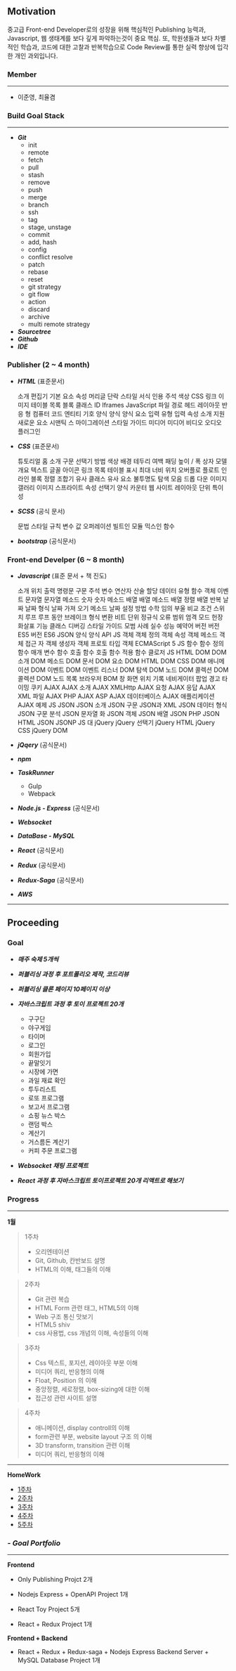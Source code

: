 ## Motivation

중고급 Front-end Developer로의 성장을 위해 핵심적인 Publishing 능력과, Javascript, 웹 생태계를 보다 깊게 파악하는것이 중요 핵심. 또, 학원생들과 보다 차별 적인 학습과, 코드에 대한 고찰과 반복학습으로 Code Review를 통한 실력 향상에 입각한 개인 과외입니다.



### Member

-----

- 이준영, 최율겸



### Build Goal Stack

------

+ ***Git***
  + init 
  + remote
  + fetch
  + pull
  + stash
  + remove
  + push
  + merge
  + branch
  + ssh
  + tag
  + stage, unstage
  + commit
  + add, hash
  + config
  + conflict resolve
  + patch
  + rebase
  + reset
  + git strategy
  + git flow
  + action
  + discard
  + archive
  + multi remote strategy
+ ***Sourcetree***
+ ***Github***
+ ***IDE***

### Publisher (2 ~ 4 month) 

+ ***HTML*** (표준문서)

  소개
  편집기
  기본
  요소
  속성
  머리글
  단락
  스타일
  서식
  인용
  주석
  색상
  CSS
  링크
  이미지
  테이블
  목록
  블록
  클래스
  ID
  Iframes
  JavaScript
  파일 경로
  헤드
  레이아웃
  반응 형
  컴퓨터 코드
  엔티티
  기호
  양식
  양식
  양식 요소
  입력 유형
  입력 속성
  소개
  지원
  새로운 요소
  시맨틱 스
  마이그레이션
  스타일 가이드
  미디어
  미디어
  비디오
  오디오
  플러그인
  
+ ***CSS*** (표준문서)

  튜토리얼
  홈
  소개
  구문
  선택기
  방법
  색상
  배경
  테두리
  여백
  패딩
  높이 / 폭
  상자 모델
  개요
  텍스트
  글꼴
  아이콘
  링크
  목록
  테이블
  표시
  최대 너비
  위치
  오버플로
  플로트
  인라인 블록
  정렬
  조합기
  유사 클래스
  유사 요소
  불투명도
  탐색 모음
  드롭 다운
  이미지 갤러리
  이미지 스프라이트
  속성 선택기
  양식
  카운터
  웹 사이트 레이아웃
  단위
  특이성

  

+ ***SCSS*** (공식 문서)

  문법
  스타일 규칙
  변수
  값
  오퍼레이션
  빌트인 모듈
  믹스인
  함수



+ ***bootstrap*** (공식문서)



### Front-end Develper (6 ~ 8 month)

+ ***Javascript*** (표준 문서 + 책 진도)

  소개
  위치
  출력
  명령문
  구문
  주석
  변수
  연산자
  산술
  할당
  데이터 유형
  함수
  객체
  이벤트
  문자열
  문자열 메소드
  숫자
  숫자 메소드
  배열
  배열 메소드
  배열 정렬
  배열 반복
  날짜
  날짜 형식
  날짜 가져 오기 메소드
  날짜 설정 방법
  수학
  임의
  부울
  비교
  조건
  스위치
  루프
  루프 동안
  브레이크
  형식 변환
  비트 단위
  정규식
  오류
  범위
  엄격 모드
  헌장
  화살표 기능
  클래스
  디버깅
  스타일 가이드
  모범 사례
  실수
  성능
  예약어
  버전
  버전 ES5
  버전 ES6
  JSON
  양식
  양식 API
  JS 객체
  객체 정의
  객체 속성
  객체 메소드
  객체 접근 자
  객체 생성자
  객체 프로토 타입
  객체 ECMAScript 5
  JS 함수
  함수 정의
  함수 매개 변수
  함수 호출
  함수 호출
  함수 적용
  함수 클로저
  JS HTML DOM
  DOM 소개
  DOM 메소드
  DOM 문서
  DOM 요소
  DOM HTML
  DOM CSS
  DOM 애니메이션
  DOM 이벤트
  DOM 이벤트 리스너
  DOM 탐색
  DOM 노드
  DOM 콜렉션
  DOM
  콜렉션
  DOM 노드 목록
  브라우저 BOM
  창
  화면
  위치
  기록
  네비게이터
  팝업 경고
  타이밍
  쿠키
  AJAX
  AJAX 소개
  AJAX XMLHttp
  AJAX 요청
  AJAX 응답
  AJAX XML 파일
  AJAX PHP
  AJAX ASP
  AJAX 데이터베이스
  AJAX 애플리케이션
  AJAX 예제
  JS JSON
  JSON 소개
  JSON 구문
  JSON과 XML
  JSON 데이터 형식
  JSON 구문 분석
  JSON 문자열 화
  JSON 객체
  JSON 배열
  JSON PHP
  JSON HTML
  JSON JSONP
  JS 대 jQuery
  jQuery 선택기
  jQuery HTML
  jQuery CSS
  jQuery DOM

  

+ ***jQqery*** (공식문서)

+ ***npm***

+ ***TaskRunner***

  - Gulp
  - Webpack

+ ***Node.js -  Express*** (공식문서)

+ ***Websocket***

+ ***DataBase - MySQL***

+ ***React*** (공식문서)

+ ***Redux*** (공식문서)

+ ***Redux-Saga*** (공식문서)

+ ***AWS***





----------------

### 

## Proceeding

### Goal

+ ***매주 숙제 5개씩***

+ ***퍼블리싱 과정 후 포트폴리오 제작, 코드리뷰***

+ ***퍼블리싱 클론 페이지 10페이지 이상***

+ ***자바스크립트 과정 후 토이 프로젝트 20개***
  + 구구단
  + 야구게임
  + 타이머
  + 로그인
  + 회원가입
  + 끝말잇기
  + 시장에 가면
  + 과일 재료 확인
  + 투두리스트
  + 로또 프로그램
  + 보고서 프로그램
  + 쇼핑 뉴스 박스
  + 랜덤 박스
  + 계산기
  + 거스름돈 계산기
  + 커피 주문 프로그램

+ ***Websocket 채팅 프로젝트***

+ ***React 과정 후 자바스크립트 토이프로젝트 20개 리액트로 해보기***





### Progress

---

**1월**

> 1주차
>
> + 오리엔테이션
> + Git, Github, 칸반보드 설명
> + HTML의 이해, 태그들의 이해

> 2주차
>
> + Git 관련 복습
> + HTML Form 관련 태그, HTML5의 이해
> + Web 구조 통신 맛보기
> + HTML5 shiv
> + css 사용법, css 개념의 이해, 속성들의 이해

> 3주차
>
> +  Css 텍스트, 포지션, 레이아웃 부분 이해
> + 미디어 쿼리, 반응형의 이해
> + Float, Position 의 이해
> + 중앙정렬, 세로정렬, box-sizing에 대한 이해
> + 접근성 관련 사이트 설명

> 4주차
>
> + 애니메이션, display controll의 이해
> + form관련 부분, website layout 구조 의 이해
> + 3D transform, transition 관련 이해
> + 미디어 쿼리, 반응형의 이해





-------

**HomeWork**

- [1주차](https://github.com/Phantom05/work_project/blob/master/project/week1/readme.md)
- [2주차](https://github.com/Phantom05/work_project/tree/master/project/week2)
- [3주차](https://github.com/Phantom05/work_project/tree/master/project/week3)
- [4주차](https://github.com/Phantom05/work_project/tree/master/project/week4)
- [5주차](https://github.com/Phantom05/work_project/tree/master/project/week5)



###  ***- Goal Portfolio***

****

**Frontend**

+ Only Publishing Projct 2개

+ Nodejs Express  + OpenAPI Project 1개 

+ React Toy Project 5개

+ React + Redux Project 1개



**Frontend + Backend**

+ React  + Redux  + Redux-saga + Nodejs Express Backend Server  + MySQL Database Project 1개

